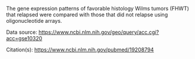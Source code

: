 The gene expression patterns of favorable histology Wilms tumors (FHWT) that relapsed were compared with those that did not relapse using oligonucleotide arrays.

Data source: https://www.ncbi.nlm.nih.gov/geo/query/acc.cgi?acc=gse10320

Citation(s): https://www.ncbi.nlm.nih.gov/pubmed/19208794


